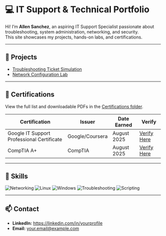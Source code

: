# 💻 IT Support & Technical Portfolio

Hi! I’m **Allen Sanchez**, an aspiring IT Support Specialist passionate about troubleshooting, system administration, networking, and security.  
This site showcases my projects, hands-on labs, and certifications.

---

## 📂 Projects
- [Troubleshooting Ticket Simulation](projects/project1.md)
- [Network Configuration Lab](projects/project2.md)

---

## 🏅 Certifications
View the full list and downloadable PDFs in the [Certifications folder](certifications/certification-list.md).

| Certification | Issuer | Date Earned | Verify |
|---------------|--------|-------------|--------|
| Google IT Support Professional Certificate | Google/Coursera | August 2025 | [Verify Here](https://coursera.org/verify/XXXX) |
| CompTIA A+ | CompTIA | August 2025 | [Verify Here](https://verify.comptia.org/XXXX) |

---

## 🧰 Skills
![Networking](https://img.shields.io/badge/Skill-Networking-lightgrey)
![Linux](https://img.shields.io/badge/Skill-Linux-lightgrey)
![Windows](https://img.shields.io/badge/Skill-Windows-lightgrey)
![Troubleshooting](https://img.shields.io/badge/Skill-Troubleshooting-lightgrey)
![Scripting](https://img.shields.io/badge/Skill-Scripting-lightgrey)

---

## 📫 Contact
- **LinkedIn:** https://linkedin.com/in/yourprofile  
- **Email:** your.email@example.com
